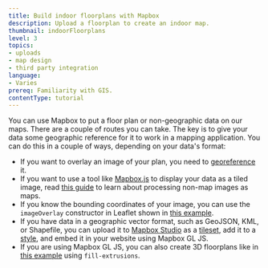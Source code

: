 ```yaml
---
title: Build indoor floorplans with Mapbox
description: Upload a floorplan to create an indoor map.
thumbnail: indoorFloorplans
level: 3
topics:
- uploads
- map design
- third party integration
language:
- Varies
prereq: Familiarity with GIS.
contentType: tutorial
---
```


You can use Mapbox to put a floor plan or non-geographic data on our maps. There are a couple of routes you can take. The key is to give your data some geographic reference for it to work in a mapping application. You can do this in a couple of ways, depending on your data's format:

- If you want to overlay an image of your plan, you need to [georeference](/help/tutorials/georeferencing-imagery/) it.
- If you want to use a tool like [Mapbox.js](https://www.mapbox.com/mapbox.js/) to display your data as a tiled image, read [this guide](http://www.macwright.org/2012/08/13/images-as-maps.html) to learn about processing non-map images as maps.
- If you know the bounding coordinates of your image, you can use the `imageOverlay` constructor in Leaflet shown in [this example](https://www.mapbox.com/mapbox.js/example/v1.0.0/imageoverlay-georeferenced/).
- If you have data in a geographic vector format, such as GeoJSON, KML, or Shapefile, you can upload it to [Mapbox Studio](https://github.com/mapbox/mapbox-studio-classic) as a [tileset](/help/glossary/tileset/), add it to a [style](https://www.mapbox.com/studio-manual/reference/styles/), and embed it in your website using Mapbox GL JS.
- If you are using Mapbox GL JS, you can also create 3D floorplans like in [this example](https://www.mapbox.com/mapbox-gl-js/example/3d-extrusion-floorplan/) using `fill-extrusions`.
